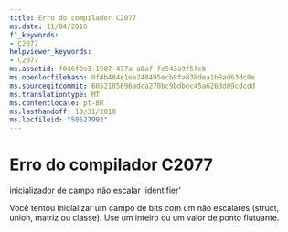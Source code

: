 ```yaml
---
title: Erro do compilador C2077
ms.date: 11/04/2016
f1_keywords:
- C2077
helpviewer_keywords:
- C2077
ms.assetid: f046f0e3-1987-477a-a0af-fe543a9f5fcb
ms.openlocfilehash: 0f4b484e1ea248495ecb8fa838dea1b8ad63dc0e
ms.sourcegitcommit: 6052185696adca270bc9bdbec45a626dd89cdcdd
ms.translationtype: MT
ms.contentlocale: pt-BR
ms.lasthandoff: 10/31/2018
ms.locfileid: "50527992"
---
```

# <a name="compiler-error-c2077"></a>Erro do compilador C2077

inicializador de campo não escalar 'identifier'

Você tentou inicializar um campo de bits com um não escalares (struct, union, matriz ou classe). Use um inteiro ou um valor de ponto flutuante.